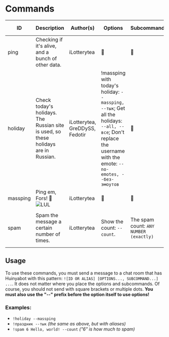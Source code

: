 # Commands

| ID | Description                                                                                 | Author(s) | Options                                                                                                                                                            | Subcommands                            | Aliases | Minimal requirements |
|----|---------------------------------------------------------------------------------------------|-----------|--------------------------------------------------------------------------------------------------------------------------------------------------------------------|----------------------------------------|---------|----------------------|
| ping | Checking if it's alive, and a bunch of other data.                                          | iLotterytea | 🚫                                                                                                                                                                 | 🚫                                     | `pong`, `пинг`, `понг` |  Everyone. |
| holiday | Check today's holidays. The Russian site is used, so these holidays are in Russian.  | iLotterytea, GreDDySS, Fedotir | !massping with today's holiday: `--massping, --тык`; Get all the holidays: `--all, --все`; Don't replace the username with the emote: `--no-emotes, --без-эмоутов` | 🚫                                     | `праздник` | Everyone. |
| massping | Ping em, Fors! 💪 ![LUL](https://static-cdn.jtvnw.net/emoticons/v2/425618/default/dark/1.0) | iLotterytea | 🚫                                                                                                                                                                 | 🚫                                     | `mp`, `масспинг`, `massping` | ![Broadcaster](https://static-cdn.jtvnw.net/badges/v1/5527c58c-fb7d-422d-b71b-f309dcb85cc1/1) |
| spam | Spam the message a certain number of times.                                                 | iLotterytea | Show the count: `--count`.                                                                                                                                         | The spam count: `ANY NUMBER (exactly)` | `repeat`, `cvpaste`, `cv`, `paste`, `насрать`, `спам` | ![Moderator](https://static-cdn.jtvnw.net/badges/v1/3267646d-33f0-4b17-b3df-f923a41db1d0/1) |

## Usage
To use these commands, you must send a message to a chat room that has Huinyabot with this pattern: `![ID OR ALIAS] [OPTIONS..., SUBCOMMAND...] ...`.
It does not matter where you place the options and subcommands. Of course, you should not send with square brackets or multiple dots. **You must also use the "--" prefix before the option itself to use options!**
### Examples:
+ `!holiday --massping`
+ `!праздник --тык` *(the same as above, but with aliases)*
+ `!spam 6 Hello, world! --count` *("6" is how much to spam)*